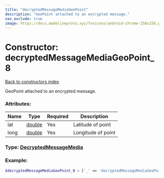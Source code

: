 ```yaml
---
title: "decryptedMessageMediaGeoPoint"
description: "GeoPoint attached to an encrypted message."
nav_exclude: true
image: https://docs.madelineproto.xyz/favicons/android-chrome-256x256.png
---
```

# Constructor: decryptedMessageMediaGeoPoint\_8  
[Back to constructors index](/API_docs/constructors/index.html)



GeoPoint attached to an encrypted message.

### Attributes:

| Name     |    Type       | Required | Description |
|----------|---------------|----------|-------------|
|lat|[double](/API_docs/types/double.html) | Yes|Latitude of point|
|long|[double](/API_docs/types/double.html) | Yes|Longitude of point|



### Type: [DecryptedMessageMedia](/API_docs/types/DecryptedMessageMedia.html)


### Example:

```php
$decryptedMessageMediaGeoPoint_8 = ['_' => 'decryptedMessageMediaGeoPoint', 'lat' => double, 'long' => double];
```  
